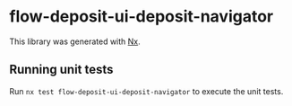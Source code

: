 # flow-deposit-ui-deposit-navigator

This library was generated with [Nx](https://nx.dev).

## Running unit tests

Run `nx test flow-deposit-ui-deposit-navigator` to execute the unit tests.
